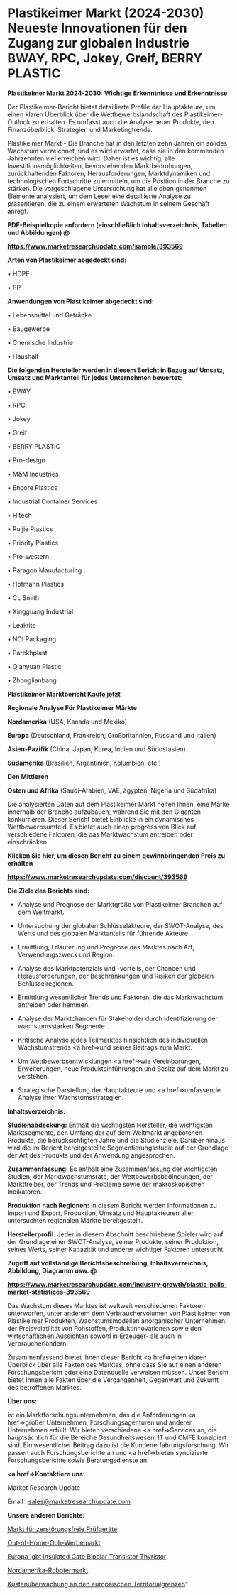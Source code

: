 # Plastikeimer Markt (2024-2030) Neueste Innovationen für den Zugang zur globalen Industrie BWAY, RPC, Jokey, Greif, BERRY PLASTIC

<strong>Plastikeimer Markt 2024-2030: Wichtige Erkenntnisse und Erkenntnisse</strong>

Der Plastikeimer-Bericht bietet detaillierte Profile der Hauptakteure, um einen klaren Überblick über die Wettbewerbslandschaft des Plastikeimer-Outlook zu erhalten. Es umfasst auch die Analyse neuer Produkte, den Finanzüberblick, Strategien und Marketingtrends.

Plastikeimer Markt - Die Branche hat in den letzten zehn Jahren ein solides Wachstum verzeichnet, und es wird erwartet, dass sie in den kommenden Jahrzehnten viel erreichen wird. Daher ist es wichtig, alle Investitionsmöglichkeiten, bevorstehenden Marktbedrohungen, zurückhaltenden Faktoren, Herausforderungen, Marktdynamiken und technologischen Fortschritte zu ermitteln, um die Position in der Branche zu stärken. Die vorgeschlagene Untersuchung hat alle oben genannten Elemente analysiert, um dem Leser eine detaillierte Analyse zu präsentieren, die zu einem erwarteten Wachstum in seinem Geschäft anregt.



<strong><b>PDF-Beispielkopie anfordern (einschließlich Inhaltsverzeichnis, Tabellen und Abbildungen) @ </b></strong>

<strong><a href=https://www.marketresearchupdate.com/sample/393569>

<strong>https://www.marketresearchupdate.com/sample/393569</u></a></strong></strong>



<strong>Arten von Plastikeimer abgedeckt sind:</strong>

• HDPE

• PP



<strong>Anwendungen von Plastikeimer abgedeckt sind:</strong>

• Lebensmittel und Getränke

• Baugewerbe

• Chemische Industrie

• Haushalt



<strong>Die folgenden Hersteller werden in diesem Bericht in Bezug auf Umsatz, Umsatz und Marktanteil für jedes Unternehmen bewertet:</strong>

• BWAY

• RPC

• Jokey

• Greif

• BERRY PLASTIC

• Pro-design

• M&M Industries

• Encore Plastics

• Industrial Container Services

• Hitech

• Ruijie Plastics

• Priority Plastics

• Pro-western

• Paragon Manufacturing

• Hofmann Plastics

• CL Smith

• Xingguang Industrial

• Leaktite

• NCI Packaging

• Parekhplast

• Qianyuan Plastic

• Zhonglianbang



<strong>Plastikeimer Marktbericht <a href=https://www.marketresearchupdate.com/buynow/393569>Kaufe jetzt</a></strong>



<strong>Regionale Analyse Für Plastikeimer Märkte</strong>



<strong>Nordamerika</strong> (USA, Kanada und Mexiko)



<strong>Europa</strong> (Deutschland, Frankreich, Großbritannien, Russland und Italien)



<strong>Asien-Pazifik</strong> (China, Japan, Korea, Indien und Südostasien)



<strong>Südamerika</strong> (Brasilien, Argentinien, Kolumbien, etc.)



<strong>Den Mittleren</strong> 

<strong>Osten und Afrika</strong> (Saudi-Arabien, VAE, ägypten, Nigeria und Südafrika)

Die analysierten Daten auf dem Plastikeimer Markt helfen Ihnen, eine Marke innerhalb der Branche aufzubauen, während Sie mit den Giganten konkurrieren. Dieser Bericht bietet Einblicke in ein dynamisches Wettbewerbsumfeld. Es bietet auch einen progressiven Blick auf verschiedene Faktoren, die das Marktwachstum antreiben oder einschränken.



<strong>Klicken Sie hier, um diesen Bericht zu einem gewinnbringenden Preis zu erhalten
</strong>

<strong><a href=https://www.marketresearchupdate.com/discount/393569>https://www.marketresearchupdate.com/discount/393569</b></u></strong></a>



<strong>Die Ziele des Berichts sind:</strong>

- Analyse und Prognose der Marktgröße von Plastikeimer Branchen auf dem Weltmarkt.

- Untersuchung der globalen Schlüsselakteure, der SWOT-Analyse, des Werts und des globalen Marktanteils für führende Akteure.

- Ermittlung, Erläuterung und Prognose des Marktes nach Art, Verwendungszweck und Region.

- Analyse des Marktpotenzials und -vorteils, der Chancen und Herausforderungen, der Beschränkungen und Risiken der globalen Schlüsselregionen.

- Ermittlung wesentlicher Trends und Faktoren, die das Marktwachstum antreiben oder hemmen.

- Analyse der Marktchancen für Stakeholder durch Identifizierung der wachstumsstarken Segmente.

- Kritische Analyse jedes Teilmarktes hinsichtlich des individuellen Wachstumstrends <a href=>und</a> seines Beitrags zum Markt.

- Um Wettbewerbsentwicklungen <a href=>wie</a> Vereinbarungen, Erweiterungen, neue Produkteinführungen und Besitz auf dem Markt zu verstehen.

- Strategische Darstellung der Hauptakteure und <a href=>umfas</a>sende Analyse ihrer Wachstumsstrategien.



<strong>Inhaltsverzeichnis:</strong>



<strong>Studienabdeckung:</strong> Enthält die wichtigsten Hersteller, die wichtigsten Marktsegmente, den Umfang der auf dem Weltmarkt angebotenen Produkte, die berücksichtigten Jahre und die Studienziele. Darüber hinaus wird die im Bericht bereitgestellte Segmentierungsstudie auf der Grundlage der Art des Produkts und der Anwendung angesprochen.



<strong>Zusammenfassung:</strong> Es enthält eine Zusammenfassung der wichtigsten Studien, der Marktwachstumsrate, der Wettbewerbsbedingungen, der Markttreiber, der Trends und Probleme sowie der makroskopischen Indikatoren.



<strong>Produktion nach Regionen:</strong> In diesem Bericht werden Informationen zu Import und Export, Produktion, Umsatz und Hauptakteuren aller untersuchten regionalen Märkte bereitgestellt.



<strong>Herstellerprofil:</strong> Jeder in diesem Abschnitt beschriebene Spieler wird auf der Grundlage einer SWOT-Analyse, seiner Produkte, seiner Produktion, seines Werts, seiner Kapazität und anderer wichtiger Faktoren untersucht.



<strong><b>Zugriff auf vollständige Berichtsbeschreibung, Inhaltsverzeichnis, Abbildung, Diagramm usw. @ </b></strong>

<strong><a href=https://www.marketresearchupdate.com/industry-growth/plastic-pails-market-statistices-393569>https://www.marketresearchupdate.com/industry-growth/plastic-pails-market-statistices-393569</a></strong>

Das Wachstum dieses Marktes ist weltweit verschiedenen Faktoren unterworfen, unter anderem dem Verbrauchervolumen von Plastikeimer von Plastikeimer Produkten, Wachstumsmodellen anorganischer Unternehmen, der Preisvolatilität von Rohstoffen, Produktinnovationen sowie den wirtschaftlichen Aussichten sowohl in Erzeuger- als auch in Verbraucherländern.

Zusammenfassend bietet Ihnen dieser Bericht <a href=>einen</a> klaren Überblick über alle Fakten des Marktes, ohne dass Sie auf einen anderen Forschungsbericht oder eine Datenquelle verweisen müssen. Unser Bericht bietet Ihnen alle Fakten über die Vergangenheit, Gegenwart und Zukunft des betroffenen Marktes.



<strong>Über uns:</strong>

 ist ein Marktforschungsunternehmen, das die Anforderungen <a href=>großer</a> Unternehmen, Forschungsagenturen und anderer Unternehmen erfüllt. Wir bieten verschiedene <a href=>Services</a> an, die hauptsächlich für die Bereiche Gesundheitswesen, IT und CMFE konzipiert sind. Ein wesentlicher Beitrag dazu ist die Kundenerfahrungsforschung. Wir passen auch Forschungsberichte an und <a href=>bieten</a> syndizierte Forschungsberichte sowie Beratungsdienste an.



<strong><a href=>Kontaktiere uns:</a></strong>

Market Research Update

Email : sales@marketresearchupdate.com



<strong>Unsere anderen Berichte:</strong>

<a href=https://www.linkedin.com/pulse/nondestructive-testing-equipment-market-size-growth-set>Markt für zerstörungsfreie Prüfgeräte</a>

<a href=https://www.linkedin.com/pulse/out-of-home-ooh-advertising-market-size-industry-growth>Out-of-Home-Ooh-Werbemarkt</a>

<a href=https://www.linkedin.com/pulse/europe-igbt-insulated-gate-bipolar-transistor-thyristor>Europa Igbt Insulated Gate Bipolar Transistor Thyristor</a>

<a href=https://www.linkedin.com/pulse/north-america-robotic-market-new-report-future>Nordamerika-Robotermarkt</a>

<a href=https://www.linkedin.com/pulse/europe-territorial-border-coastal-surveillance>Küstenüberwachung an den europäischen Territorialgrenzen</a>"
